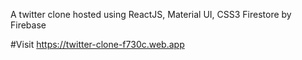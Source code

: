 
A twitter clone hosted using ReactJS, Material UI, CSS3 Firestore by Firebase

#Visit 
https://twitter-clone-f730c.web.app
